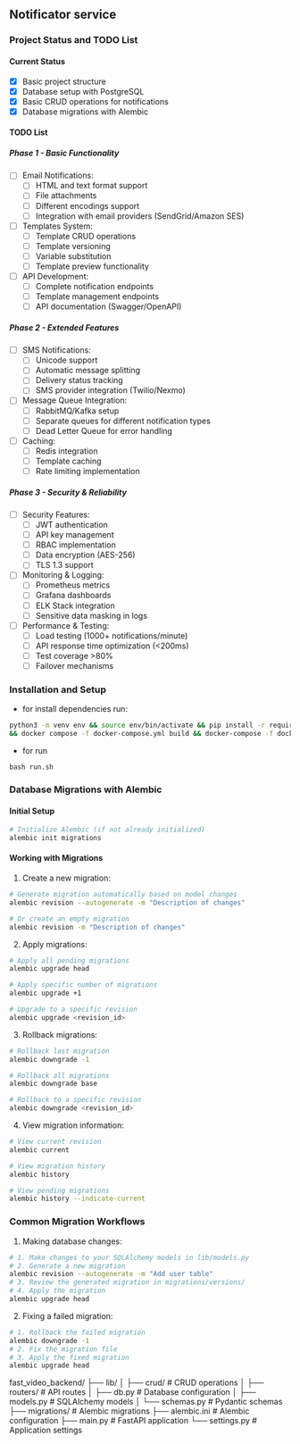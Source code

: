 ## Notificator service

### Project Status and TODO List

#### Current Status
- [x] Basic project structure
- [x] Database setup with PostgreSQL
- [x] Basic CRUD operations for notifications
- [x] Database migrations with Alembic

#### TODO List

##### Phase 1 - Basic Functionality
- [ ] Email Notifications:
  - [ ] HTML and text format support
  - [ ] File attachments
  - [ ] Different encodings support
  - [ ] Integration with email providers (SendGrid/Amazon SES)

- [ ] Templates System:
  - [ ] Template CRUD operations
  - [ ] Template versioning
  - [ ] Variable substitution
  - [ ] Template preview functionality

- [ ] API Development:
  - [ ] Complete notification endpoints
  - [ ] Template management endpoints
  - [ ] API documentation (Swagger/OpenAPI)

##### Phase 2 - Extended Features
- [ ] SMS Notifications:
  - [ ] Unicode support
  - [ ] Automatic message splitting
  - [ ] Delivery status tracking
  - [ ] SMS provider integration (Twilio/Nexmo)

- [ ] Message Queue Integration:
  - [ ] RabbitMQ/Kafka setup
  - [ ] Separate queues for different notification types
  - [ ] Dead Letter Queue for error handling

- [ ] Caching:
  - [ ] Redis integration
  - [ ] Template caching
  - [ ] Rate limiting implementation

##### Phase 3 - Security & Reliability
- [ ] Security Features:
  - [ ] JWT authentication
  - [ ] API key management
  - [ ] RBAC implementation
  - [ ] Data encryption (AES-256)
  - [ ] TLS 1.3 support

- [ ] Monitoring & Logging:
  - [ ] Prometheus metrics
  - [ ] Grafana dashboards
  - [ ] ELK Stack integration
  - [ ] Sensitive data masking in logs

- [ ] Performance & Testing:
  - [ ] Load testing (1000+ notifications/minute)
  - [ ] API response time optimization (<200ms)
  - [ ] Test coverage >80%
  - [ ] Failover mechanisms

### Installation and Setup

- for install dependencies run:
```bash
python3 -m venv env && source env/bin/activate && pip install -r requirements.txt
&& docker compose -f docker-compose.yml build && docker-compose -f docker-compose.yml up -d
```
- for run
```
bash run.sh 
```

### Database Migrations with Alembic

#### Initial Setup
```bash
# Initialize Alembic (if not already initialized)
alembic init migrations
```

#### Working with Migrations

1. Create a new migration:
```bash
# Generate migration automatically based on model changes
alembic revision --autogenerate -m "Description of changes"

# Or create an empty migration
alembic revision -m "Description of changes"
```

2. Apply migrations:
```bash
# Apply all pending migrations
alembic upgrade head

# Apply specific number of migrations
alembic upgrade +1

# Upgrade to a specific revision
alembic upgrade <revision_id>
```

3. Rollback migrations:
```bash
# Rollback last migration
alembic downgrade -1

# Rollback all migrations
alembic downgrade base

# Rollback to a specific revision
alembic downgrade <revision_id>
```

4. View migration information:
```bash
# View current revision
alembic current

# View migration history
alembic history

# View pending migrations
alembic history --indicate-current
```

### Common Migration Workflows

1. Making database changes:
```bash
# 1. Make changes to your SQLAlchemy models in lib/models.py
# 2. Generate a new migration
alembic revision --autogenerate -m "Add user table"
# 3. Review the generated migration in migrations/versions/
# 4. Apply the migration
alembic upgrade head
```

2. Fixing a failed migration:
```bash
# 1. Rollback the failed migration
alembic downgrade -1
# 2. Fix the migration file
# 3. Apply the fixed migration
alembic upgrade head
```

fast_video_backend/
├── lib/
│   ├── crud/         # CRUD operations
│   ├── routers/      # API routes
│   ├── db.py         # Database configuration
│   ├── models.py     # SQLAlchemy models
│   └── schemas.py    # Pydantic schemas
├── migrations/       # Alembic migrations
├── alembic.ini      # Alembic configuration
├── main.py          # FastAPI application
└── settings.py      # Application settings